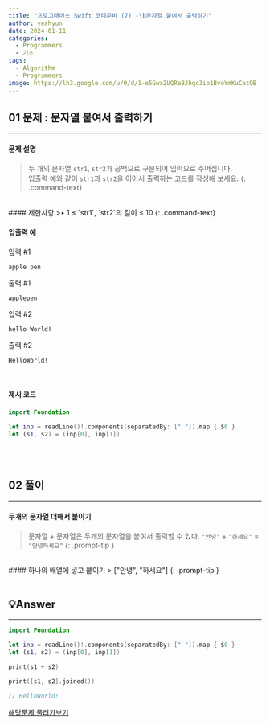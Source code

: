 ```yaml
---
title: "프로그래머스 Swift 코테준비 (7) -\b문자열 붙여서 출력하기"
author: yeahyun
date: 2024-01-11
categories:
  - Programmers
  - 기초
tags:
  - Algorithm
  - Programmers
image: https://lh3.google.com/u/0/d/1-e5Gwx2UQReBJhqc3ib1BvoYmKuCatQB
---
```

## 01 문제 :  문자열 붙여서 출력하기
---
#### 문제 설명

>두 개의 문자열 `str1`, `str2`가 공백으로 구분되어 입력으로 주어집니다.  
입출력 예와 같이 `str1`과 `str2`을 이어서 출력하는 코드를 작성해 보세요.
{: .command-text}

<br>
#### 제한사항
>• 1 ≤ `str1`, `str2`의 길이 ≤ 10
{: .command-text}

<br>

#### 입출력 예

입력 #1
```
apple pen
```

출력 #1
```
applepen
```


입력 #2
```
hello World!
```

출력 #2
```
HelloWorld!
```

<br>

#### 제시 코드

```swift
import Foundation

let inp = readLine()!.components(separatedBy: [" "]).map { $0 }
let (s1, s2) = (inp[0], inp[1])

```

<br>
<br>

## 02 풀이
---
#### 두개의 문자열 더해서 붙이기
> 문자열 + 문자열은 두개의 문자열을 붙여서 출력할 수 있다.
> `"안녕"` + `"하세요"` = `"안녕하세요"`
{: .prompt-tip }

<br>
#### 하나의 배열에 넣고 붙이기
> ["안녕", "하세요"]
{: .prompt-tip }

<br>
<br>

## 💡Answer
---

```swift
import Foundation

let inp = readLine()!.components(separatedBy: [" "]).map { $0 }
let (s1, s2) = (inp[0], inp[1])

print(s1 + s2)

print([s1, s2].joined())

// HelloWorld!
```


[해당문제 풀러가보기](https://school.programmers.co.kr/learn/courses/30/lessons/181946)


